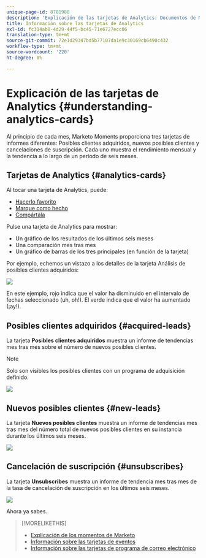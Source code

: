 ```yaml
---
unique-page-id: 8781988
description: 'Explicación de las tarjetas de Analytics: Documentos de Marketo: Documentación del producto'
title: Información sobre las tarjetas de Analytics
exl-id: fc314ab8-4d29-44f5-bc45-71e6727ecc06
translation-type: tm+mt
source-git-commit: 72e1d29347bd5b77107da1e9c30169cb6490c432
workflow-type: tm+mt
source-wordcount: '220'
ht-degree: 0%

---
```


# Explicación de las tarjetas de Analytics {#understanding-analytics-cards}

Al principio de cada mes, Marketo Moments proporciona tres tarjetas de informes diferentes: Posibles clientes adquiridos, nuevos posibles clientes y cancelaciones de suscripción. Cada uno muestra el rendimiento mensual y la tendencia a lo largo de un período de seis meses.

## Tarjetas de Analytics {#analytics-cards}

Al tocar una tarjeta de Analytics, puede:

* [Hacerlo favorito](/help/marketo/product-docs/core-marketo-concepts/mobile-apps/marketo-moments/working-with-moments/creating-a-favorite.md)
* [Marque como hecho](/help/marketo/product-docs/core-marketo-concepts/mobile-apps/marketo-moments/working-with-moments/marking-it-done.md)
* [Compártala](/help/marketo/product-docs/core-marketo-concepts/mobile-apps/marketo-moments/working-with-moments/sharing-a-moment.md)

Pulse una tarjeta de Analytics para mostrar:

* Un gráfico de los resultados de los últimos seis meses
* Una comparación mes tras mes
* Un gráfico de barras de los tres principales (en función de la tarjeta)

Por ejemplo, echemos un vistazo a los detalles de la tarjeta Análisis de posibles clientes adquiridos:

![](assets/image2015-7-6-14-3a5-3a25.png)

En este ejemplo, rojo indica que el valor ha disminuido en el intervalo de fechas seleccionado (uh, oh!). El verde indica que el valor ha aumentado (¡ay!).

## Posibles clientes adquiridos {#acquired-leads}

La tarjeta **Posibles clientes adquiridos** muestra un informe de tendencias mes tras mes sobre el número de nuevos posibles clientes.

>[!NOTE]
>
>Solo son visibles los posibles clientes con un programa de adquisición definido.

![](assets/image2015-6-30-14-3a31-3a40.png)

## Nuevos posibles clientes {#new-leads}

La tarjeta **Nuevos posibles clientes** muestra un informe de tendencias mes tras mes del número total de nuevos posibles clientes en su instancia durante los últimos seis meses.

![](assets/image2015-6-30-14-3a33-3a23.png)

## Cancelación de suscripción {#unsubscribes}

La tarjeta **Unsubscribes** muestra un informe de tendencia mes tras mes de la tasa de cancelación de suscripción en los últimos seis meses.

![](assets/image2015-6-30-14-3a29-3a3.png)

Ahora ya sabes.

>[!MORELIKETHIS]
>
>* [Explicación de los momentos de Marketo](/help/marketo/product-docs/core-marketo-concepts/mobile-apps/marketo-moments/understanding-moments/understanding-marketo-moments.md)
>* [Información sobre las tarjetas de eventos](/help/marketo/product-docs/core-marketo-concepts/mobile-apps/marketo-moments/understanding-moments/understanding-event-cards.md)
>* [Información sobre las tarjetas de programa de correo electrónico](/help/marketo/product-docs/core-marketo-concepts/mobile-apps/marketo-moments/understanding-moments/understanding-email-program-cards.md)

